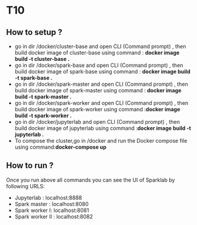 # T10

## How to setup ?
- go in dir /docker/cluster-base and open CLI (Command prompt) , then build docker
image of cluster-base using command : 
**docker image build -t cluster-base .**
- go in dir /docker/spark-base and open CLI (Command prompt) , then build docker image
of spark-base using command : **docker image build -t spark-base .**
- go in dir /docker/spark-master and open CLI (Command prompt) , then build docker
image of spark-master using command : **docker image build -t spark-master .**
- go in dir /docker/spark-worker and open CLI (Command prompt) , then build docker
image of spark-worker using command :**docker image build -t spark-worker .**
- go in dir /docker/jupyterlab and open CLI (Command prompt) , then build docker image
of jupyterlab using command :**docker image build -t jupyterlab .**
- To compose the cluster,go in /docker and  run the Docker compose file using command:**docker-compose up**




## How to run ?
Once you run above all commands you can see the UI of Sparklab by following URLS:
- Jupyterlab : localhost:8888
- Spark master : localhost:8080
- Spark worker I: localhost:8081
 - Spark worker II : localhost:8082
